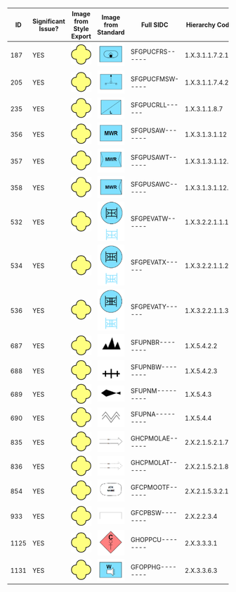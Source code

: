 |ID|Significant Issue?|Image from Style Export|Image from Standard|Full SIDC|Hierarchy Code|Name|Geometry|Appendix|Notes / Issue Description / Details|
|---|---|---|---|---|---|---|---|---|---|
|187|YES|![](./images/SFGPUCFRS------.png)|![](./images-std/SFGPUCFRS------.png)|SFGPUCFRS------|1.X.3.1.1.7.2.1 |SINGLE ROCKET LAUNCHER|POINT|D||
|205|YES|![](./images/SFGPUCFMSW-----.png)|![](./images-std/SFGPUCFMSW-----.png)|SFGPUCFMSW-----|1.X.3.1.1.7.4.2 |SP WHEELED MORTAR|POINT|D||
|235|YES|![](./images/SFGPUCRLL------.png)|![](./images-std/SFGPUCRLL------.png)|SFGPUCRLL------|1.X.3.1.1.8.7 |RECONNAISSANCE LIGHT|POINT|D||
|356|YES|![](./images/SFGPUSAW-------.png)|![](./images-std/SFGPUSAW-------.png)|SFGPUSAW-------|1.X.3.1.3.1.12 |MORAL WELFARE RECREATION (MWR) |POINT|D||
|357|YES|![](./images/SFGPUSAWT------.png)|![](./images-std/SFGPUSAWT------.png)|SFGPUSAWT------|1.X.3.1.3.1.12.1 |MWR THEATRE|POINT|D||
|358|YES|![](./images/SFGPUSAWC------.png)|![](./images-std/SFGPUSAWC------.png)|SFGPUSAWC------|1.X.3.1.3.1.12.2 |MWR CORPS|POINT|D||
|532|YES|![](./images/SFGPEVATW------.png)|![](./images-std/SFGPEVATW------.png)|SFGPEVATW------|1.X.3.2.2.1.1.1.1 |TANK LIGHT RECOVERY|POINT|D||
|534|YES|![](./images/SFGPEVATX------.png)|![](./images-std/SFGPEVATX------.png)|SFGPEVATX------|1.X.3.2.2.1.1.2.1 |TANK MEDIUM RECOVERY|POINT|D||
|536|YES|![](./images/SFGPEVATY------.png)|![](./images-std/SFGPEVATY------.png)|SFGPEVATY------|1.X.3.2.2.1.1.3.1 |TANK HEAVY RECOVERY|POINT|D||
|687|YES|![](./images/SFUPNBR--------.png)|![](./images-std/SFUPNBR--------.png)|SFUPNBR--------|1.X.5.4.2.2 |SEABED ROCK/STONE OBSTACLE OTHER |POINT|D||
|688|YES|![](./images/SFUPNBW--------.png)|![](./images-std/SFUPNBW--------.png)|SFUPNBW--------|1.X.5.4.2.3 |WRECK|POINT|D||
|689|YES|![](./images/SFUPNM---------.png)|![](./images-std/SFUPNM---------.png)|SFUPNM---------|1.X.5.4.3 |MARINE LIFE|POINT|D||
|690|YES|![](./images/SFUPNA---------.png)|![](./images-std/SFUPNA---------.png)|SFUPNA---------|1.X.5.4.4 |SEA ANOMALY|POINT|D||
|835|YES|![](./images/GHCPMOLAE------.png)|![](./images-std/GHCPMOLAE------.png)|GHCPMOLAE------|2.X.2.1.5.2.1.7|ENEMY CONFIRMED|LINE|E||
|836|YES|![](./images/GHCPMOLAT------.png)|![](./images-std/GHCPMOLAT------.png)|GHCPMOLAT------|2.X.2.1.5.2.1.8|ENEMY TEMPLATED|LINE|E||
|854|YES|![](./images/GFCPMOOTF------.png)|![](./images-std/GFCPMOOTF------.png)|GFCPMOOTF------|2.X.2.1.5.3.2.1|FRIENDLY ATTACK POSITION|AREA|E||
|933|YES|![](./images/GFCPBSW--------.png)|![](./images-std/GFCPBSW--------.png)|GFCPBSW--------|2.X.2.2.3.4|FOXHOLE EMPLACEMENT OR WEAPON SITE |POINT|E||
|1125|YES|![](./images/GHOPPCU--------.png)|![](./images-std/GHOPPCU--------.png)|GHOPPCU--------|2.X.3.3.3.1|RECRUITMENT (COERCED/IMPRESSED)|POINT|E||
|1131|YES|![](./images/GFOPPHG--------.png)|![](./images-std/GFOPPHG--------.png)|GFOPPHG--------|2.X.3.3.6.3|WRITTEN PROPAGANDA|POINT|E||
